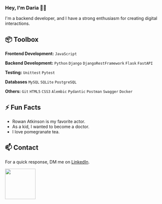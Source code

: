 ### Hey, I'm Daria 👋🏽  
I'm a backend developer, and I have a strong enthusiasm for creating digital interactions.

## 📦 Toolbox

**Frontend Development:** `JavaScript`
 
**Backend Development:** `Python` `Django` `DjangoRestFramework` `Flask` `FastAPI`

**Testing:** `Unittest` `Pytest`

**Databases** `MySQL` `SQLite` `PostgreSQL`

**Others:** `Git` `HTML5` `CSS3` `Alembic` `Pydantic` `Postman` `Swagger` `Docker` 


## ⚡️ Fun Facts 

- Rowan Atkinson is my favorite actor.
- As a kid, I wanted to become a doctor.
- I love pomegranate tea.


## 📫 Contact

For a quick response, DM me on [LinkedIn](https://www.linkedin.com/in/dariavarlamovaa/). 




<img src="https://media.giphy.com/media/v1.Y2lkPTc5MGI3NjExOW9veDVndm1xcXJkeWU1cmVyNjVibzV1dno2ZjhxNjkxM2gxamM1MiZlcD12MV9pbnRlcm5hbF9naWZfYnlfaWQmY3Q9Zw/3oKIPnAiaMCws8nOsE/giphy.gif" width="100px" />
